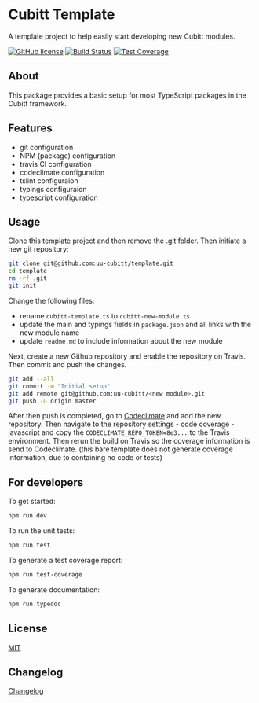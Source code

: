 # Cubitt Template

A template project to help easily start developing new Cubitt modules.

[![GitHub license](https://img.shields.io/badge/license-MIT-blue.svg)](https://raw.githubusercontent.com/uu-cubitt/template/master/LICENSE)
[![Build Status](https://travis-ci.org/uu-cubitt/template.svg?branch=master)](https://travis-ci.org/uu-cubitt/template)
[![Test Coverage](https://codeclimate.com/github/uu-cubitt/template/badges/coverage.svg)](https://codeclimate.com/github/uu-cubitt/template/coverage)

## About

This package provides a basic setup for most TypeScript packages in 
the Cubitt framework.

## Features

* git configuration
* NPM (package) configuration
* travis CI configuration
* codeclimate configuration
* tslint configuraion
* typings configuraion
* typescript configuration

## Usage

Clone this template project and then remove the .git folder.
Then initiate a new git repository:

```bash
git clone git@github.com:uu-cubitt/template.git
cd template
rm -rf .git
git init
```

Change the following files:

* rename ```cubitt-template.ts``` to ```cubitt-new-module.ts```
* update the main and typings fields in ```package.json``` and all links with the new module name
* update ```readme.md``` to include information about the new module

Next, create a new Github repository and enable the repository on Travis.
Then commit and push the changes.

```bash
git add --all
git commit -m "Initial setup"
git add remote git@github.com:uu-cubitt/<new module>.git
git push -u origin master
```

After then push is completed, go to [Codeclimate](https://codeclimate.com/dashboard) and add the new repository.
Then navigate to the repository settings - code coverage - javascript
and copy the ```CODECLIMATE_REPO_TOKEN=8e3...``` to the Travis environment.
Then rerun the build on Travis so the coverage information is send to Codeclimate.
(this bare template does not generate coverage information, due to containing no code or tests)

## For developers

To get started:

```bash
npm run dev
```

To run the unit tests:

```bash
npm run test
```

To generate a test coverage report:

```bash
npm run test-coverage
```

To generate documentation:

```bash
npm run typedoc
```

## License

[MIT](LICENSE)

## Changelog

[Changelog](changelog.md)
